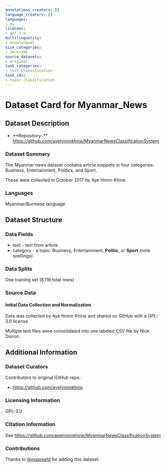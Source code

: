 ```yaml
---
annotations_creators: []
language_creators: []
languages:
- my
licenses:
- gpl-3.0
multilinguality:
- monolingual
size_categories:
- 1K<n<10K
source_datasets:
- original
task_categories:
- text-classification
task_ids:
- topic-classification
---
```


# Dataset Card for Myanmar_News

## Dataset Description

- **Repository: ** https://github.com/ayehninnkhine/MyanmarNewsClassificationSystem

### Dataset Summary

The Myanmar news dataset contains article snippets in four categories:
Business, Entertainment, Politics, and Sport.

These were collected in October 2017 by Aye Hninn Khine

### Languages

Myanmar/Burmese language

## Dataset Structure

### Data Fields

- text - text from article
- category - a topic: Business, Entertainment, **Politic**, or **Sport** (note spellings)

### Data Splits

One training set (8,116 total rows)

### Source Data

#### Initial Data Collection and Normalization

Data was collected by Aye Hninn Khine
and shared on GitHub with a GPL-3.0 license.

Multiple text files were consolidated into one labeled CSV file by Nick Doiron.

## Additional Information

### Dataset Curators

Contributors to original GitHub repo:
- https://github.com/ayehninnkhine

### Licensing Information

GPL-3.0

### Citation Information

See https://github.com/ayehninnkhine/MyanmarNewsClassificationSystem

### Contributions

Thanks to [@mapmeld](https://github.com/mapmeld) for adding this dataset.